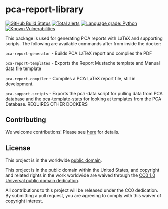 # pca-report-library #

[![GitHub Build Status](https://github.com/bjb28/pca-report-library/workflows/build/badge.svg)](https://github.com/bjb28/pca-report-library/actions)
[![Total alerts](https://img.shields.io/lgtm/alerts/g/bjb28/pca-report-library.svg?logo=lgtm&logoWidth=18)](https://lgtm.com/projects/g/bjb28/pca-report-library/alerts/)
[![Language grade: Python](https://img.shields.io/lgtm/grade/python/g/bjb28/pca-report-library.svg?logo=lgtm&logoWidth=18)](https://lgtm.com/projects/g/cbjb28/pca-report-library/context:python)
[![Known Vulnerabilities](https://snyk.io/test/github/bjb28/pca-report-library/develop/badge.svg)](https://snyk.io/test/github/bjb28/pca-report-library)

This package is used for generating PCA reports with LaTeX and supporting
scripts. The following are available commands after from inside the docker:

`pca-report-generator` - Builds PCA LaTeX report and complies the PDF

`pca-report-templates` - Exports the Report Mustache template and Manual data
file template

`pca-report-compiler` -  Compiles a PCA LaTeX report file,  still in development.

`pca-support-scripts` - Exports the pca-data script for pulling data from PCA
database and the pca-template-stats for looking at templates from the PCA
Database. REQUIRES OTHER DOCKERS

## Contributing ##

We welcome contributions!  Please see [here](CONTRIBUTING.md) for
details.

## License ##

This project is in the worldwide [public domain](LICENSE).

This project is in the public domain within the United States, and
copyright and related rights in the work worldwide are waived through
the [CC0 1.0 Universal public domain
dedication](https://creativecommons.org/publicdomain/zero/1.0/).

All contributions to this project will be released under the CC0
dedication. By submitting a pull request, you are agreeing to comply
with this waiver of copyright interest.
